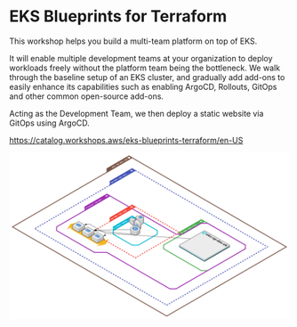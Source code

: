 # EKS Blueprints for Terraform

This workshop helps you build a multi-team platform on top of EKS.

It will enable multiple development teams at your organization to deploy workloads freely without the platform team being the bottleneck. We walk through the baseline setup of an EKS cluster, and gradually add add-ons to easily enhance its capabilities such as enabling ArgoCD, Rollouts, GitOps and other common open-source add-ons.

Acting as the Development Team, we then deploy a static website via GitOps using ArgoCD.

https://catalog.workshops.aws/eks-blueprints-terraform/en-US

![/imgs/eks_cluster_1.svg](/imgs/eks_cluster_1.svg)
